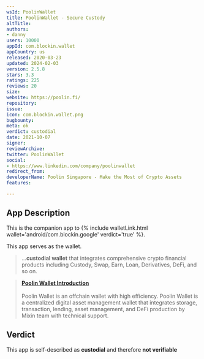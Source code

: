 ```yaml
---
wsId: PoolinWallet
title: PoolinWallet - Secure Custody
altTitle: 
authors:
- danny
users: 10000
appId: com.blockin.wallet
appCountry: us
released: 2020-03-23
updated: 2024-02-03
version: 2.5.8
stars: 3.3
ratings: 225
reviews: 20
size: 
website: https://poolin.fi/
repository: 
issue: 
icon: com.blockin.wallet.png
bugbounty: 
meta: ok
verdict: custodial
date: 2021-10-07
signer: 
reviewArchive: 
twitter: PoolinWallet
social:
- https://www.linkedin.com/company/poolinwallet
redirect_from: 
developerName: Poolin Singapore - Make the Most of Crypto Assets
features: 

---
```


## App Description

This is the companion app to {% include walletLink.html wallet='android/com.blockin.google' verdict='true' %}. 

This app serves as the wallet.

> ...**custodial wallet** that integrates comprehensive crypto financial products including Custody, Swap, Earn, Loan, Derivatives, DeFi, and so on. 

> [**Poolin Wallet Introduction**](https://blockin-wallethelp.zendesk.com/hc/en-us/articles/360060284933)<br><br>
> Poolin Wallet is an offchain wallet with high efficiency. Poolin Wallet is a centralized digital asset management wallet that integrates storage, transaction, lending, asset management, and DeFi production by Mixin team with technical support. 

## Verdict

This app is self-described as **custodial** and therefore **not verifiable**

